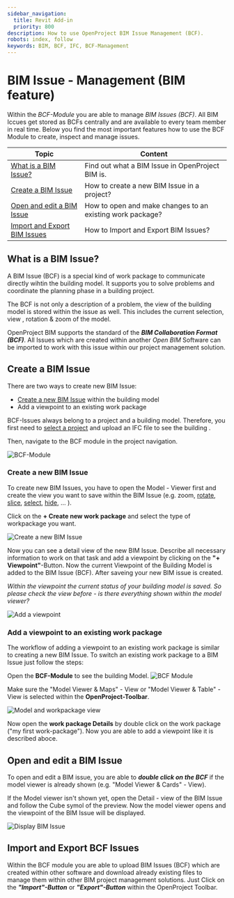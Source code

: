 ```yaml
---
sidebar_navigation:
  title: Revit Add-in
  priority: 800
description: How to use OpenProject BIM Issue Management (BCF).
robots: index, follow
keywords: BIM, BCF, IFC, BCF-Management
---
```


# BIM Issue - Management (BIM feature)

Within the *BCF-Module* you are able to manage *BIM Issues (BCF)*. All BIM Iccues get stored as BCFs centrally and are available to every team member in real time. Below you find the most important features how to use the BCF Module to create, inspect and manage issues. 



| Topic                                                        | Content                                                   |
| ------------------------------------------------------------ | --------------------------------------------------------- |
| [What is a BIM Issue?](#what-is-a-bim-issue?)                | Find out what a BIM Issue in OpenProject BIM is.          |
| [Create a BIM Issue](#Create-a-bim-issue)                    | How to create a new BIM Issue in a project?               |
| [Open and edit a BIM Issue](#open-and-edit-a-bim-issue)      | How to open and make changes to an existing work package? |
| [Import and Export BIM Issues](#import-and-export-bim-issues) | How to Import and Export BIM Issues?                      |



## What is a BIM Issue?

A BIM Issue (BCF) is a special kind of work package to communicate directly wihtin the building model. It supports you to solve problems and coordinate the planning phase in a building project.

The BCF is not only a description of a problem, the view of the building model is stored within the issue as well. This includes the current selection, view , rotation & zoom of the model.

OpenProject BIM supports the standard of the ***BIM Collaboration Format (BCF)***. All Issues which are created within another *Open BIM* Software can be imported to work with this issue within our project management solution. 



## Create a BIM Issue

There are two ways to create new BIM Issue:

- [Create a new BIM Issue](#create-a-new-bim-issue) within the building model
- Add a viewpoint to an existing work package

BCF-Issues always belong to a project and a building model. Therefore, you first need to [select a project](https://www.openproject.org/docs/getting-started/projects/#open-an-existing-project) and upload an IFC file to see the building .

Then, navigate to the BCF module in the project navigation.



![BCF-Module](OpenProject_BCF_Module.png)



### Create a new BIM Issue

To create new BIM Issues, you have to open the Model - Viewer first and create the view you want to save within the BIM Issue (e.g. zoom, [rotate](...\ifc-viewer\#how-to-rotate-the-building-model?), [slice](...\ifc-viewer\#how-to-slice-the-building-model?), [select](...\ifc-viewer\#how-to-select-elements?), [hide](...\ifc-viewer\#show-or-hide-elements-or-models), ... ). 

Click on the **+ Create new work package** and select the type of workpackage you want. 

![Create a new BIM Issue](create-a-new-BIM-issue.png)



Now you can see a detail view of the new BIM Issue. Describe all necessary information to work on that task and add a viewpoint by clicking on the **"+ Viewpoint"**-Button. Now the current Viewpoint of the Building Model is added to the BIM Issue (BCF). After saveing your new BIM issue is created.

*Within the viewpoint the current status of your building model is saved. So please check the view before - is there everything shown within the model viewer?*

![Add a viewpoint](add_a_viewpoint.png)





### Add a viewpoint to an existing work package

The workflow of adding a viewpoint to an existing work package is similar to creating a new BIM Issue. To switch an existing work package to a BIM Issue just follow the steps:



Open the **BCF-Module** to see the building Model.
 ![BCF Module](bcf_module.png)



Make sure the "Model Viewer & Maps" - View or "Model Viewer & Table" - View is selected within the **OpenProject-Toolbar**.

![Model and workpackage view](model_maps_view.png)



Now open the **work package Details** by double click on the work package ("my first work-package"). Now you are able to add a viewpoint like it is described aboce.





## Open and edit a BIM Issue

To open and edit a BIM issue, you are able to ***double click on the BCF*** if the model viewer is already shown (e.g. "Model Viewer & Cards" - View).

If the Model viewer isn't shown yet, open the Detail - view of the BIM Issue and follow the Cube symol of the preview. Now the model viewer opens and the viewpoint of the BIM Issue will be displayed.

![Display BIM Issue](display_bim_issue.png)





## Import and Export BCF Issues

Within the BCF module you are able to upload BIM Issues (BCF) which are created within other software and download already existing files to manage them within other BIM project management solutions. Just Click on the ***"Import"-Button*** or ***"Export"-Button*** within the OpenProject Toolbar. 

